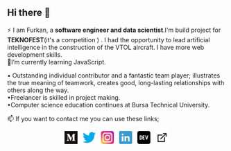 ## Hi there 👋
⚡ I am Furkan, a **software engineer and data scientist**.I'm build project for **TEKNOFEST**(it's a competition ) . I had the opportunity to lead artificial intelligence in the construction of the VTOL aircraft. I have more web development skills.  
🌱I’m currently learning JavaScript.

• Outstanding individual contributor and a fantastic team player; illustrates the true meaning of teamwork, creates good, long-lasting relationships with others along the way.  
•Freelancer is skilled in project making.  
•Computer science education continues at Bursa Technical University.   
  
    
📫 If you want to contact me you can use these links;    
<p align='center'>
<a href="https://medium.com/@furkanportakal"><img height="30" src="https://github.com/furkanportakal/furkanportakal/blob/master/icons/medium.svg"></a>&nbsp;&nbsp;
<a href="https://twitter.com/portiiiix"><img height="30" src="https://github.com/furkanportakal/furkanportakal/blob/master/icons/tw.svg"></a>&nbsp;&nbsp;
<a href="https://instagram.com/porrtiiii"><img height="30" src="https://github.com/furkanportakal/furkanportakal/blob/master/icons/insta.svg"></a>&nbsp;&nbsp;
<a href="https://www.linkedin.com/in/furkan-portakal"><img height="30" src="https://github.com/furkanportakal/furkanportakal/blob/master/icons/in.svg"></a>&nbsp;&nbsp;
<a href="https://dev.to/furkanportakal"><img height="30" src="https://github.com/furkanportakal/furkanportakal/blob/master/icons/dev.svg"></a>&nbsp;&nbsp;
<a href="https://www.porticode.com"><img height="30" src="https://github.com/furkanportakal/furkanportakal/blob/master/icons/web.svg"></a>
  
</p>

<!--
**FurkanPortakal/furkanportakal** is a ✨ _special_ ✨ repository because its `README.md` (this file) appears on your GitHub profile.

Here are some ideas to get you started:

- 🔭 I’m currently working on ...
- 🌱 I’m currently learning ...
- 👯 I’m looking to collaborate on ...
- 🤔 I’m looking for help with ...
- 💬 Ask me about ...
- 📫 How to reach me: ...
- 😄 Pronouns: ...
- ⚡ Fun fact: ...
-->

